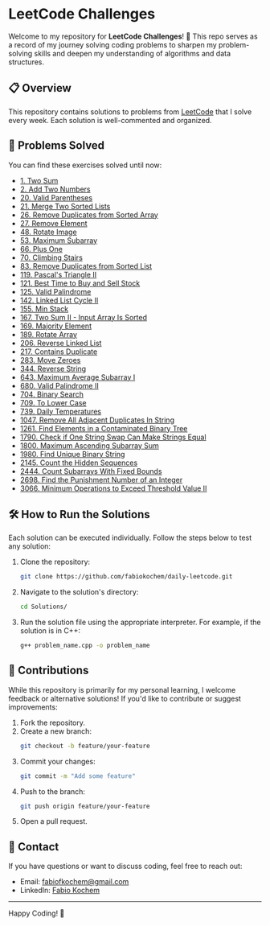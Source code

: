 # LeetCode Challenges

Welcome to my repository for **LeetCode Challenges**! 🚀 This repo serves as a record of my journey solving coding problems to sharpen my problem-solving skills and deepen my understanding of algorithms and data structures.

## 📋 Overview
This repository contains solutions to problems from [LeetCode](https://leetcode.com/) that I solve every week. Each solution is well-commented and organized.

## 📂 Problems Solved
You can find these exercises solved until now:
- [1. Two Sum](LeetCodes/two_sum.cpp)
- [2. Add Two Numbers](LeetCodes/add_numbers.cpp)
- [20. Valid Parentheses](LeetCodes/valid_paren.cpp)
- [21. Merge Two Sorted Lists](LeetCodes/merge_sorted.cpp)
- [26. Remove Duplicates from Sorted Array](LeetCodes/remove_dupli.cpp)
- [27. Remove Element](LeetCodes/remove_element.cpp)
- [48. Rotate Image](LeetCodes/rotate_image.py)
- [53. Maximum Subarray](LeetCodes/max_subarray.cpp)
- [66. Plus One](LeetCodes/plusone.cpp)
- [70. Climbing Stairs](LeetCodes/climbing.py)
- [83. Remove Duplicates from Sorted List](LeetCodes/delete_duplicates.cpp)
- [119. Pascal's Triangle II](LeetCodes/pascalii.cpp)
- [121. Best Time to Buy and Sell Stock](LeetCodes/buy_sell_stock.cpp)
- [125. Valid Palindrome](LeetCodes/palindrome.cpp)
- [142. Linked List Cycle II](LeetCodes/linked_cycleII.cpp)
- [155. Min Stack](LeetCodes/min_stack.cpp)
- [167. Two Sum II - Input Array Is Sorted](LeetCodes/two_sum2.cpp)
- [169. Majority Element](LeetCodes/majority_element.cpp)
- [189. Rotate Array](LeetCodes/rotate_array.cpp)
- [206. Reverse Linked List](LeetCodes/reverse_list.cpp)
- [217. Contains Duplicate](LeetCodes/contains_duplicate.cpp)
- [283. Move Zeroes](LeetCodes/move_zeroes.cpp)
- [344. Reverse String](LeetCodes/reverse_string.cpp)
- [643. Maximum Average Subarray I](LeetCodes/max_avg_subarrayI.cpp)
- [680. Valid Palindrome II](LeetCodes/valid_palindromeII.cpp)
- [704. Binary Search](LeetCodes/binary_search.cpp)
- [709. To Lower Case](LeetCodes/tolower.cpp)
- [739. Daily Temperatures](LeetCodes/daily_temp.cpp)
- [1047. Remove All Adjacent Duplicates In String](LeetCodes/rem_adj_duplicates.cpp)
- [1261. Find Elements in a Contaminated Binary Tree](LeetCodes/contamined_tree.py)
- [1790. Check if One String Swap Can Make Strings Equal](LeetCodes/strings_equal.py)
- [1800. Maximum Ascending Subarray Sum](LeetCodes/max_ascending.py)
- [1980. Find Unique Binary String](LeetCodes/find_unique.py)
- [2145. Count the Hidden Sequences](LeetCodes/hidden_seq.cpp)
- [2444. Count Subarrays With Fixed Bounds](LeetCodes/count_fixed_bounds.cpp)
- [2698. Find the Punishment Number of an Integer](LeetCodes/punish_number.cpp)
- [3066. Minimum Operations to Exceed Threshold Value II](LeetCodes/exceed_threshold.py)

## 🛠️ How to Run the Solutions
Each solution can be executed individually. Follow the steps below to test any solution:

1. Clone the repository:
   ```bash
   git clone https://github.com/fabiokochem/daily-leetcode.git
   ```
2. Navigate to the solution's directory:
   ```bash
   cd Solutions/
   ```
3. Run the solution file using the appropriate interpreter. For example, if the solution is in C++:
   ```bash
   g++ problem_name.cpp -o problem_name
   ```

## 🤝 Contributions
While this repository is primarily for my personal learning, I welcome feedback or alternative solutions! If you'd like to contribute or suggest improvements:

1. Fork the repository.
2. Create a new branch:
   ```bash
   git checkout -b feature/your-feature
   ```
3. Commit your changes:
   ```bash
   git commit -m "Add some feature"
   ```
4. Push to the branch:
   ```bash
   git push origin feature/your-feature
   ```
5. Open a pull request.

## 📧 Contact
If you have questions or want to discuss coding, feel free to reach out:

- Email: fabiofkochem@gmail.com
- LinkedIn: [Fabio Kochem](https://linkedin.com/in/fabiofreirekochem)

---

Happy Coding! 🎉


